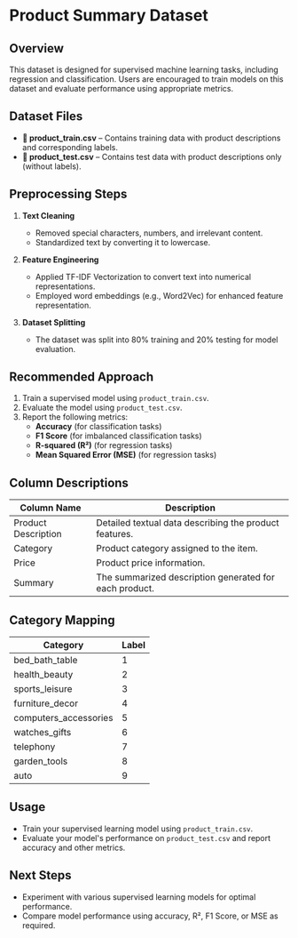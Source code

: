 # Product Summary Dataset

## Overview
This dataset is designed for supervised machine learning tasks, including regression and classification. Users are encouraged to train models on this dataset and evaluate performance using appropriate metrics.

## Dataset Files
- **📂 product_train.csv** – Contains training data with product descriptions and corresponding labels.
- **📂 product_test.csv** – Contains test data with product descriptions only (without labels).

## Preprocessing Steps
1. **Text Cleaning**
   - Removed special characters, numbers, and irrelevant content.
   - Standardized text by converting it to lowercase.

2. **Feature Engineering**
   - Applied TF-IDF Vectorization to convert text into numerical representations.
   - Employed word embeddings (e.g., Word2Vec) for enhanced feature representation.

3. **Dataset Splitting**
   - The dataset was split into 80% training and 20% testing for model evaluation.

## Recommended Approach
1. Train a supervised model using `product_train.csv`.
2. Evaluate the model using `product_test.csv`.
3. Report the following metrics:
   - **Accuracy** (for classification tasks)
   - **F1 Score** (for imbalanced classification tasks)
   - **R-squared (R²)** (for regression tasks)
   - **Mean Squared Error (MSE)** (for regression tasks)

## Column Descriptions

<div align="center">

| Column Name           | Description                                               |
|-----------------------|-----------------------------------------------------------|
| Product Description    | Detailed textual data describing the product features.    |
| Category                | Product category assigned to the item.                   |
| Price                   | Product price information.                               |
| Summary                 | The summarized description generated for each product.   |

</div>

## Category Mapping

<div align="center">

| Category                | Label |
|-------------------------|--------|
| bed_bath_table           | 1      |
| health_beauty            | 2      |
| sports_leisure           | 3      |
| furniture_decor          | 4      |
| computers_accessories    | 5      |
| watches_gifts            | 6      |
| telephony                | 7      |
| garden_tools             | 8      |
| auto                     | 9      |

</div>

## Usage
- Train your supervised learning model using `product_train.csv`.
- Evaluate your model's performance on `product_test.csv` and report accuracy and other metrics.

## Next Steps
- Experiment with various supervised learning models for optimal performance.
- Compare model performance using accuracy, R², F1 Score, or MSE as required.
